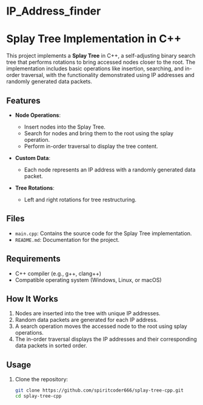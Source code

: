 # IP_Address_finder
# Splay Tree Implementation in C++

This project implements a **Splay Tree** in C++, a self-adjusting binary search tree that performs rotations to bring accessed nodes closer to the root. The implementation includes basic operations like insertion, searching, and in-order traversal, with the functionality demonstrated using IP addresses and randomly generated data packets.

## Features

- **Node Operations**:
  - Insert nodes into the Splay Tree.
  - Search for nodes and bring them to the root using the splay operation.
  - Perform in-order traversal to display the tree content.

- **Custom Data**:
  - Each node represents an IP address with a randomly generated data packet.

- **Tree Rotations**:
  - Left and right rotations for tree restructuring.

## Files

- `main.cpp`: Contains the source code for the Splay Tree implementation.
- `README.md`: Documentation for the project.

## Requirements

- C++ compiler (e.g., g++, clang++)
- Compatible operating system (Windows, Linux, or macOS)

## How It Works

1. Nodes are inserted into the tree with unique IP addresses.
2. Random data packets are generated for each IP address.
3. A search operation moves the accessed node to the root using splay operations.
4. The in-order traversal displays the IP addresses and their corresponding data packets in sorted order.

## Usage

1. Clone the repository:
   ```bash
   git clone https://github.com/spiritcoder666/splay-tree-cpp.git
   cd splay-tree-cpp
